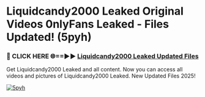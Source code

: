 # Liquidcandy2000 Leaked Original Videos 0nlyFans Leaked - Files Updated! (5pyh)

<h3>🔴 CLICK HERE 🌐==►► <a href="https://tinyurl.com/2jnfzry5" rel="nofollow">Liquidcandy2000 Leaked Updated Files</a></h3>

Get Liquidcandy2000 Leaked and all content. Now you can access all videos and pictures of Liquidcandy2000 Leaked. New Updated Files 2025!

[![5pyh](https://i.imgur.com/GyGTBgg.gif)](https://tinyurl.com/2jnfzry5)
